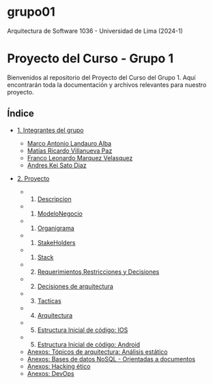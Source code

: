 # grupo01
Arquitectura de Software 1036 - Universidad de Lima (2024-1)

<!-- # [Descripción del proyecto](proyecto/descripcion.md) -->

# Proyecto del Curso - Grupo 1

Bienvenidos al repositorio del Proyecto del Curso del Grupo 1. Aquí encontrarán toda la documentación y archivos relevantes para nuestro proyecto.

## Índice

- [1. Integrantes del grupo](/s011-proyecto/01.%20integrantes/integrantes.md)

  - [Marco Antonio Landauro Alba](/s011-proyecto/01.%20integrantes/landauro/landauro.md)
  - [Matías Ricardo Villanueva Paz](/s011-proyecto/01.%20integrantes/villanueva/villanueva.md)
  - [Franco Leonardo Marquez Velasquez](/s011-proyecto/01.%20integrantes/marquez/marquez.md)
  - [Andres Kei Sato Diaz](/s011-proyecto/01.%20integrantes/sato/sato.md)

- [2. Proyecto](/proyecto/)

  - 1. [Descripcion](/proyecto/01.%20descripcion.md)
  - 1. [ModeloNegocio](/proyecto/01.2.%20modeloNegocio.md)
  - 1. [Organigrama](/proyecto/01.3.%20organigrama.md)
  - 1. [StakeHolders](/proyecto/01.4.%20stakeholders.md)
  - 1. [Stack](/proyecto/01.5.%20stackTecnologico.md)
  - 2. [Requerimientos,Restricciones y Decisiones](/proyecto/02.%20requerimientos.md)
  - 2. [Decisiones de arquitectura](/proyecto/02.1%20Decisiones%20a%20nivel%20de%20arquitectura.md)
  - 3. [Tacticas](/proyecto/03.%20tacticas.md)
  - 4. [Arquitectura](/proyecto/04.%20arquitectura.md)
  - 5. [Estructura Inicial de código: IOS](/proyecto/Codigo/Frontend/Movil/iOS/)
  - 5. [Estructura Inicial de código: Android](/proyecto//Codigo/Frontend/Movil/Android/)
  - [Anexos: Tópicos de arquitectura: Análisis estático](/s011-proyecto/01.%20integrantes/sato/proyectoPersonal/proyecto.md)
  - [Anexos: Bases de datos NoSQL - Orientadas a documentos](/s011-proyecto/01.%20integrantes/marquez/Proyecto%20individual/reporteInstrucciones.md)
  - [Anexos: Hacking ético](/s011-proyecto/01.%20integrantes/villanueva/Proyecto-Individual/informe.md)
  - [Anexos: DevOps](/s011-proyecto/01.%20integrantes/landauro/proyecto-individual/informe.md)
    
    
